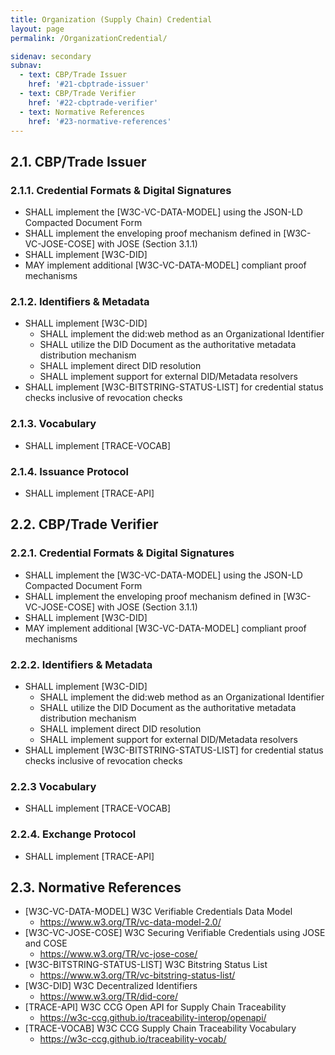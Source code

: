 ```yaml
---
title: Organization (Supply Chain) Credential
layout: page
permalink: /OrganizationCredential/

sidenav: secondary
subnav:
  - text: CBP/Trade Issuer
    href: '#21-cbptrade-issuer'
  - text: CBP/Trade Verifier
    href: '#22-cbptrade-verifier'
  - text: Normative References
    href: '#23-normative-references'
---
```


## 2.1. CBP/Trade Issuer

### 2.1.1. Credential Formats & Digital Signatures

- SHALL implement the \[W3C-VC-DATA-MODEL\] using the JSON-LD Compacted Document Form
- SHALL implement the enveloping proof mechanism defined in \[W3C-VC-JOSE-COSE\] with JOSE (Section 3.1.1)
- SHALL implement \[W3C-DID\]
- MAY implement additional \[W3C-VC-DATA-MODEL\] compliant proof mechanisms

### 2.1.2. Identifiers & Metadata

- SHALL implement \[W3C-DID\]
    - SHALL implement the did:web method as an Organizational Identifier
    - SHALL utilize the DID Document as the authoritative metadata distribution mechanism
    - SHALL implement direct DID resolution
    - SHALL implement support for external DID/Metadata resolvers
- SHALL implement \[W3C-BITSTRING-STATUS-LIST\] for credential status checks inclusive of revocation checks

### 2.1.3. Vocabulary

- SHALL implement \[TRACE-VOCAB\]

### 2.1.4. Issuance Protocol

- SHALL implement \[TRACE-API\]

## 2.2. CBP/Trade Verifier

### 2.2.1. Credential Formats & Digital Signatures

- SHALL implement the \[W3C-VC-DATA-MODEL\] using the JSON-LD Compacted Document Form
- SHALL implement the enveloping proof mechanism defined in \[W3C-VC-JOSE-COSE\] with JOSE (Section 3.1.1)
- SHALL implement \[W3C-DID\]
- MAY implement additional \[W3C-VC-DATA-MODEL\] compliant proof mechanisms

### 2.2.2. Identifiers & Metadata

- SHALL implement \[W3C-DID\]
    - SHALL implement the did:web method as an Organizational Identifier
    - SHALL utilize the DID Document as the authoritative metadata distribution mechanism
    - SHALL implement direct DID resolution
    - SHALL implement support for external DID/Metadata resolvers
- SHALL implement \[W3C-BITSTRING-STATUS-LIST\] for credential status checks inclusive of revocation checks

### 2.2.3 Vocabulary

- SHALL implement \[TRACE-VOCAB\]

### 2.2.4. Exchange Protocol

- SHALL implement \[TRACE-API\]

## 2.3. Normative References

- \[W3C-VC-DATA-MODEL\] W3C Verifiable Credentials Data Model
    - https://www.w3.org/TR/vc-data-model-2.0/
- \[W3C-VC-JOSE-COSE\] W3C Securing Verifiable Credentials using JOSE and COSE
    - https://www.w3.org/TR/vc-jose-cose/
- \[W3C-BITSTRING-STATUS-LIST\] W3C Bitstring Status List
    - https://www.w3.org/TR/vc-bitstring-status-list/
- \[W3C-DID\] W3C Decentralized Identifiers
    - https://www.w3.org/TR/did-core/
- \[TRACE-API\] W3C CCG Open API for Supply Chain Traceability
    - https://w3c-ccg.github.io/traceability-interop/openapi/
- \[TRACE-VOCAB\] W3C CCG Supply Chain Traceability Vocabulary
    - https://w3c-ccg.github.io/traceability-vocab/